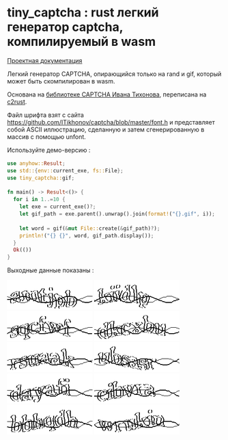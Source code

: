 # tiny_captcha : rust легкий генератор captcha, компилируемый в wasm

[Проектная документация](https://docs.rs/tiny_captcha)

Легкий генератор CAPTCHA, опирающийся только на rand и gif, который может быть скомпилирован в wasm.

Основана на [библиотеке CAPTCHA Ивана Тихонова](http://brokestream.com/captcha.html), переписана на [c2rust](https://c2rust.com).

Файл шрифта взят с сайта https://github.com/ITikhonov/captcha/blob/master/font.h и представляет собой ASCII иллюстрацию, сделанную и затем сгенерированную в массив с помощью unfont.

Используйте демо-версию :

```rust
use anyhow::Result;
use std::{env::current_exe, fs::File};
use tiny_captcha::gif;

fn main() -> Result<()> {
  for i in 1..=10 {
    let exe = current_exe()?;
    let gif_path = exe.parent().unwrap().join(format!("{}.gif", i));

    let word = gif(&mut File::create(&gif_path)?);
    println!("{} {}", word, gif_path.display());
  }
  Ok(())
}
```

Выходные данные показаны :

![](https://raw.githubusercontent.com/rmw-link/tiny_captcha/master/gif/1.gif) ![](https://raw.githubusercontent.com/rmw-link/tiny_captcha/master/gif/2.gif) ![](https://raw.githubusercontent.com/rmw-link/tiny_captcha/master/gif/3.gif) ![](https://raw.githubusercontent.com/rmw-link/tiny_captcha/master/gif/4.gif) ![](https://raw.githubusercontent.com/rmw-link/tiny_captcha/master/gif/5.gif) ![](https://raw.githubusercontent.com/rmw-link/tiny_captcha/master/gif/6.gif) ![](https://raw.githubusercontent.com/rmw-link/tiny_captcha/master/gif/7.gif) ![](https://raw.githubusercontent.com/rmw-link/tiny_captcha/master/gif/8.gif) ![](https://raw.githubusercontent.com/rmw-link/tiny_captcha/master/gif/9.gif) ![](https://raw.githubusercontent.com/rmw-link/tiny_captcha/master/gif/10.gif)
